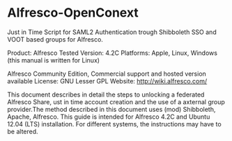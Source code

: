 Alfresco-OpenConext
===================

Just in Time Script for SAML2 Authentication trough Shibboleth SSO and VOOT based groups for Alfresco.

Product:		Alfresco 
Tested Version: 4.2C 
Platforms:		Apple, Linux, Windows (this manual is written for Linux)


Alfresco Community Edition, Commercial support and hosted version available 
License: GNU Lesser GPL 
Website: http://wiki.alfresco.com/

This document describes in detail the steps to unlocking a federated Alfresco Share, ust in time account creation and the use of a axternal group provider.The method described in this document uses (mod) Shibboleth, Apache, Alfresco. This guide is intended for Alfresco 4.2C and Ubuntu 12.04 (LTS) installation. For different systems, the instructions may have to be altered.



